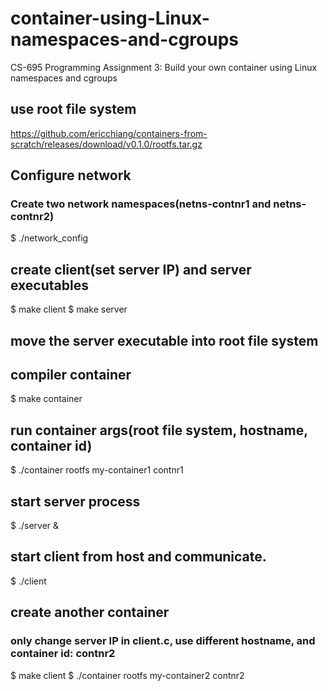 # container-using-Linux-namespaces-and-cgroups
CS-695   Programming Assignment 3: Build your own container using Linux namespaces and cgroups

## use root file system 
https://github.com/ericchiang/containers-from-scratch/releases/download/v0.1.0/rootfs.tar.gz

## Configure network
### Create two network namespaces(netns-contnr1 and netns-contnr2)
$ ./network_config

## create client(set server IP) and server executables
$ make client
$ make server

## move the server executable into root file system

## compiler container
$ make container

## run container args(root file system, hostname, container id)
$ ./container rootfs my-container1 contnr1

## start server process
$ ./server &

## start client from host and communicate.
$ ./client


## create another container 
### only change server IP in client.c, use different hostname, and container id: contnr2
$ make client
$ ./container rootfs my-container2 contnr2

